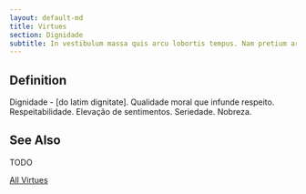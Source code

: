 ```yaml
---
layout: default-md
title: Virtues
section: Dignidade
subtitle: In vestibulum massa quis arcu lobortis tempus. Nam pretium arcu in odio vulputate luctus.
---
```


## Definition
Dignidade - [do latim dignitate]. Qualidade moral que infunde respeito. Respeitabilidade. Elevação de sentimentos. Seriedade. Nobreza. 


## See Also
TODO


<a href="./" class="button special">All Virtues</a>
